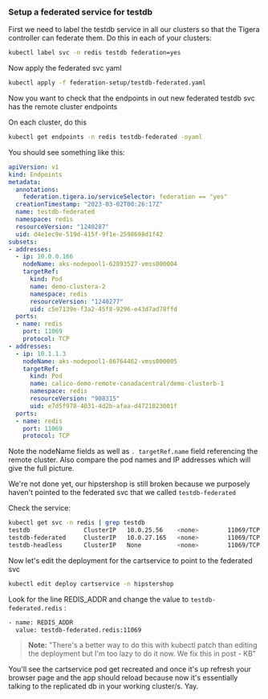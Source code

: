 ### Setup a federated service for testdb

First we need to label the testdb service in all our clusters so that the Tigera controller can federate them. Do this in each of your clusters:

```bash
kubectl label svc -n redis testdb federation=yes
```

Now apply the federated svc yaml

```bash
kubectl apply -f federation-setup/testdb-federated.yaml
```

Now you want to check that the endpoints in out new federated testdb svc has the remote cluster endpoints

On each cluster, do this

```bash
kubectl get endpoints -n redis testdb-federated -oyaml
```

You should see something like this:

```yaml
apiVersion: v1
kind: Endpoints
metadata:
  annotations:
    federation.tigera.io/serviceSelector: federation == "yes"
  creationTimestamp: "2023-03-02T00:26:17Z"
  name: testdb-federated
  namespace: redis
  resourceVersion: "1240287"
  uid: d4e1ec9e-519d-415f-9f1e-2598698d1f42
subsets:
- addresses:
  - ip: 10.0.0.166
    nodeName: aks-nodepool1-62893527-vmss000004
    targetRef:
      kind: Pod
      name: demo-clustera-2
      namespace: redis
      resourceVersion: "1240277"
      uid: c5e7139e-f3a2-45f8-9296-e43d7ad78ffd
  ports:
  - name: redis
    port: 11069
    protocol: TCP
- addresses:
  - ip: 10.1.1.3
    nodeName: aks-nodepool1-86764462-vmss000005
    targetRef:
      kind: Pod
      name: calico-demo-remote-canadacentral/demo-clusterb-1
      namespace: redis
      resourceVersion: "908315"
      uid: e7d5f978-4031-4d2b-afaa-d4721023001f
  ports:
  - name: redis
    port: 11069
    protocol: TCP
```
Note the nodeName fields as well as ```. targetRef.name``` field referencing the remote cluster. Also compare the pod names and IP addresses which will give the full picture.

We're not done yet, our hipstershop is still broken because we purposely haven't pointed to the federated svc that we called ```testdb-federated```

Check the service:

```bash
kubectl get svc -n redis | grep testdb                    
testdb               ClusterIP   10.0.25.56    <none>        11069/TCP           2d12h
testdb-federated     ClusterIP   10.0.27.165   <none>        11069/TCP           8h
testdb-headless      ClusterIP   None          <none>        11069/TCP           2d12h
```

Now let's edit the deployment for the cartservice to point to the federated svc

```bash
kubectl edit deploy cartservice -n hipstershop
```

Look for the line REDIS_ADDR and change the value to ```testdb-federated.redis``` :

```bash
- name: REDIS_ADDR
  value: testdb-federated.redis:11069
```

>**Note:** "There's a better way to do this with kubectl patch than editing the deployment but I'm too lazy to do it now. We fix this in post - KB"

You'll see the cartservice pod get recreated and once it's up refresh your browser page and the app should reload because now it's essentially talking to the replicated db in your working cluster/s. Yay.